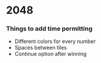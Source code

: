 # 2048

### Things to add time permitting
* Different colors for every number
* Spaces between tiles
* Continue option after winning
